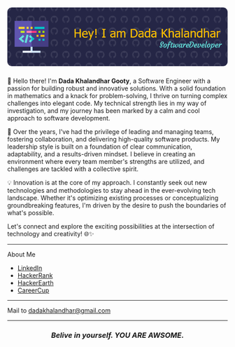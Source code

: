 # [![Dada Khalandhar](./dada-header-image.png)](https://www.linkedin.com/in/dada-khalandhar-3551445b/)

👋 Hello there! I'm **Dada Khalandhar Gooty**, a Software Engineer with a passion for building robust and innovative solutions. With a solid foundation in mathematics and a knack for problem-solving, I thrive on turning complex challenges into elegant code. My technical strength lies in my way of investigation, and my journey has been marked by a calm and cool approach to software development.

🚀 Over the years, I've had the privilege of leading and managing teams, fostering collaboration, and delivering high-quality software products. My leadership style is built on a foundation of clear communication, adaptability, and a results-driven mindset. I believe in creating an environment where every team member's strengths are utilized, and challenges are tackled with a collective spirit.

💡 Innovation is at the core of my approach. I constantly seek out new technologies and methodologies to stay ahead in the ever-evolving tech landscape. Whether it's optimizing existing processes or conceptualizing groundbreaking features, I'm driven by the desire to push the boundaries of what's possible.

Let's connect and explore the exciting possibilities at the intersection of technology and creativity! 🌐✨


  ---
  About Me
  - [LinkedIn](https://www.linkedin.com/in/dada-khalandhar-3551445b/)
  - [HackerRank](https://www.hackerrank.com/dadakhalandhar)
  - [HackerEarth](https://www.hackerearth.com/@dadakhalandhar)
  - [CareerCup](https://www.careercup.com/user?id=15430890)
  
 ---
 
   Mail to [dadakhalandhar@gmail.com](mailto:dadakhalandhar@gmail.com?subject=Reaching%20you%20be%20looking%20at%20your%20profile%20in%20GitHub)
 
 ---
<p>
 <h3 align="center"><i>Belive in yourself. YOU ARE AWSOME.</i></h3>
</p>
